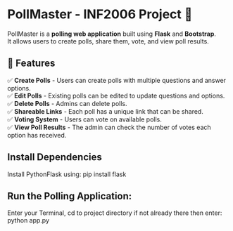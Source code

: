 # PollMaster - INF2006 Project 🎉

PollMaster is a **polling web application** built using **Flask** and **Bootstrap**.  
It allows users to create polls, share them, vote, and view poll results.

## 🚀 Features

✅ **Create Polls** - Users can create polls with multiple questions and answer options.  
✅ **Edit Polls** - Existing polls can be edited to update questions and options.  
✅ **Delete Polls** - Admins can delete polls.  
✅ **Shareable Links** - Each poll has a unique link that can be shared.  
✅ **Voting System** - Users can vote on available polls.  
✅ **View Poll Results** - The admin can check the number of votes each option has received.

## Install Dependencies
Install PythonFlask using:
pip install flask

## Run the Polling Application:
Enter your Terminal, cd to project directory if not already there then enter:
python app.py
